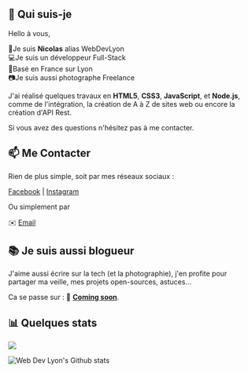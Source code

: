 ## 👋 Qui suis-je

Hello à vous, 

👦Je suis **Nicolas** alias WebDevLyon<br>
💻Je suis un développeur Full-Stack<br>
🌇Basé en France sur Lyon<br>
📷Je suis aussi photographe Freelance<br>

J'ai réalisé quelques travaux en **HTML5**, **CSS3**, **JavaScript**, et **Node.js**, comme de l'intégration, la création de A à Z de sites web ou encore la création d'API Rest.

Si vous avez des questions n'hésitez pas à me contacter.

## 📫 Me Contacter

Rien de plus simple, soit par mes réseaux sociaux :

[Facebook][FB] | [Instagram][Insta] 

Ou simplement par 

✉️ [Email](mailto:webdeveloppeurlyon@gmail.com)

## 📚 Je suis aussi blogueur

J'aime aussi écrire sur la tech (et la photographie), j'en profite pour partager ma veille, mes projets open-sources, astuces...

Ca se passe sur : 📝 **[Coming soon](#)**. 
 
## 📊 Quelques stats

![](https://visitor-badge.glitch.me/badge?page_id=github.com/WebDevLyon)

![Web Dev Lyon's Github stats](https://github-readme-stats.vercel.app/api?username=WebDevLyon&show_icons=true)

[FB]: https://www.facebook.com/WebDevLyon
[Insta]: https://www.instagram.com/nicolaslachise/

